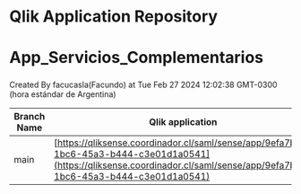 # Qlik Application Repository 
# App_Servicios_Complementarios
### 
Created By facucasla(Facundo) at Tue Feb 27 2024 12:02:38 GMT-0300 (hora estándar de Argentina)

Branch Name|Qlik application
---|---
main|[https://qliksense.coordinador.cl/saml/sense/app/9efa7be4-1bc6-45a3-b444-c3e01d1a0541](https://qliksense.coordinador.cl/saml/sense/app/9efa7be4-1bc6-45a3-b444-c3e01d1a0541)